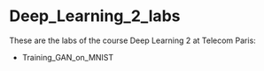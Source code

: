 # Deep_Learning_2_labs

These are the labs of the course Deep Learning 2 at Telecom Paris:
* Training_GAN_on_MNIST
